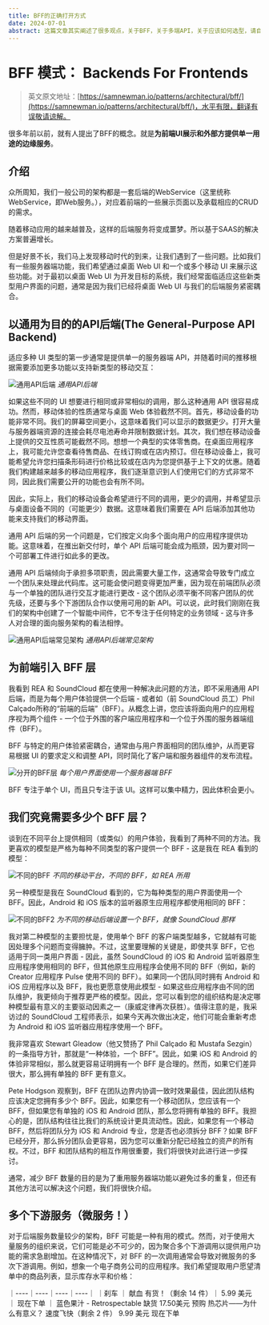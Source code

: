 ```yaml
---
title: BFF的正确打开方式
date: 2024-07-01
abstract: 这篇文章其实阐述了很多观点，关于BFF，关于多端API，关于应该如何选型，请自行理解。文章最后我会附上参考链接。
---
```


# BFF 模式： Backends For Frontends

> 英文原文地址：[https://samnewman.io/patterns/architectural/bff/](https://samnewman.io/patterns/architectural/bff/)，水平有限，翻译有误敬请谅解。

很多年前以前，就有人提出了BFF的概念。就是**为前端UI展示和外部方提供单一用途的边缘服务**。

## 介绍

众所周知，我们一般公司的架构都是一套后端的WebService（这里统称WebService，即Web服务。），对应着前端的一些展示页面以及承载相应的CRUD的需求。

随着移动应用的越来越普及，这样的后端服务将变成噩梦。所以基于SAAS的解决方案普遍增长。

但是好景不长，我们马上发现移动时代的到来，让我们遇到了一些问题。比如我们有一些服务器端功能，我们希望通过桌面 Web UI 和一个或多个移动 UI 来展示这些功能。对于最初以桌面 Web UI 为开发目标的系统，我们经常面临适应这些新类型用户界面的问题，通常是因为我们已经将桌面 Web UI 与我们的后端服务紧密耦合。

## 以通用为目的的API后端(The General-Purpose API Backend)

适应多种 UI 类型的第一步通常是提供单一的服务器端 API，并随着时间的推移根据需要添加更多功能以支持新类型的移动交互：

![通用API后端](https://samnewman.io/pattern-img/bff/single-api.jpg)
*通用API后端*

如果这些不同的 UI 想要进行相同或非常相似的调用，那么这种通用 API 很容易成功。然而，移动体验的性质通常与桌面 Web 体验截然不同。首先，移动设备的功能非常不同。我们的屏幕空间更小，这意味着我们可以显示的数据更少。打开大量与服务器端资源的连接会耗尽电池寿命并限制数据计划。其次，我们想在移动设备上提供的交互性质可能截然不同。想想一个典型的实体零售商。在桌面应用程序上，我可能允许您查看待售商品、在线订购或在店内预订。但在移动设备上，我可能希望允许您扫描条形码进行价格比较或在店内为您提供基于上下文的优惠。随着我们构建越来越多的移动应用程序，我们逐渐意识到人们使用它们的方式非常不同，因此我们需要公开的功能也会有所不同。

因此，实际上，我们的移动设备会希望进行不同的调用，更少的调用，并希望显示与桌面设备不同的（可能更少）数据。这意味着我们需要在 API 后端添加其他功能来支持我们的移动界面。

通用 API 后端的另一个问题是，它们按定义向多个面向用户的应用程序提供功能。这意味着，在推出新交付时，单个 API 后端可能会成为瓶颈，因为要对同一个可部署工件进行如此多的更改。

通用 API 后端倾向于承担多项职责，因此需要大量工作，这通常会导致专门成立一个团队来处理此代码库。这可能会使问题变得更加严重，因为现在前端团队必须与一个单独的团队进行交互才能进行更改 - 这个团队必须平衡不同客户团队的优先级，还要与多个下游团队合作以使用可用的新 API。可以说，此时我们刚刚在我们的架构中创建了一个智能中间件，它不专注于任何特定的业务领域 - 这与许多人对合理的面向服务架构的看法相悖。

![通用API后端常见架构](https://samnewman.io/pattern-img/bff/general-purpose-api-teams.jpg)
*通用API后端常见架构*

## 为前端引入 BFF 层
我看到 REA 和 SoundCloud 都在使用一种解决此问题的方法，即不采用通用 API 后端，而是为每个用户体验提供一个后端 - 或者如（前 SoundCloud 员工）Phil Calçado所称的“前端的后端”（BFF）。从概念上讲，您应该将面向用户的应用程序视为两个组件 - 一个位于外围的客户端应用程序和一个位于外围的服务器端组件（BFF）。

BFF 与特定的用户体验紧密耦合，通常由与用户界面相同的团队维护，从而更容易根据 UI 的要求定义和调整 API，同时简化了客户端和服务器组件的发布流程。

![分开的BFF层](https://samnewman.io/pattern-img/bff/bff-overview.jpg)
*每个用户界面使用一个服务器端 BFF*

BFF 专注于单个 UI，而且只专注于该 UI。这样可以集中精力，因此体积会更小。

## 我们究竟需要多少个 BFF 层？

谈到在不同平台上提供相同（或类似）的用户体验，我看到了两种不同的方法。我更喜欢的模型是严格为每种不同类型的客户提供一个 BFF - 这是我在 REA 看到的模型：

![不同的BFF](https://samnewman.io/pattern-img/bff/one-bff-per-mobile.jpg)
*不同的移动平台，不同的 BFF，如 REA 所用*

另一种模型是我在 SoundCloud 看到的，它为每种类型的用户界面使用一个 BFF。因此，Android 和 iOS 版本的监听器原生应用程序都使用相同的 BFF：

![不同的BFF2](https://samnewman.io/pattern-img/bff/generic-mobile-bff.jpg)
*为不同的移动后端设置一个 BFF，就像 SoundCloud 那样*

我对第二种模型的主要担忧是，使用单个 BFF 的客户端类型越多，它就越有可能因处理多个问题而变得臃肿。不过，这里要理解的关键是，即使共享 BFF，它也适用于同一类用户界面 - 因此，虽然 SoundCloud 的 iOS 和 Android 监听器原生应用程序使用相同的 BFF，但其他原生应用程序会使用不同的 BFF（例如，新的 Creator 应用程序 Pulse 使用不同的 BFF）。如果同一个团队同时拥有 Android 和 iOS 应用程序以及 BFF，我也更愿意使用此模型 - 如果这些应用程序由不同的团队维护，我更倾向于推荐更严格的模型。因此，您可以看到您的组织结构是决定哪种模型最有意义的主要驱动因素之一（康威定律再次获胜）。值得注意的是，我采访过的 SoundCloud 工程师表示，如果今天再次做出决定，他们可能会重新考虑为 Android 和 iOS 监听器应用程序使用一个 BFF。

我非常喜欢 Stewart Gleadow（他又赞扬了 Phil Calçado 和 Mustafa Sezgin）的一条指导方针，那就是“一种体验，一个 BFF”。因此，如果 iOS 和 Android 的体验非常相似，那么就更容易证明拥有一个 BFF 是合理的。然而，如果它们差异很大，那么拥有单独的 BFF 更有意义。

Pete Hodgson 观察到，BFF 在团队边界内协调一致时效果最佳，因此团队结构应该决定您拥有多少个 BFF。因此，如果您有一个移动团队，您应该有一个 BFF，但如果您有单独的 iOS 和 Android 团队，那么您将拥有单独的 BFF。我担心的是，团队结构往往比我们的系统设计更具流动性。因此，如果您有一个移动 BFF，然后将团队分为 iOS 和 Android 专业，您是否也必须拆分 BFF？如果 BFF 已经分开，那么拆分团队会更容易，因为您可以重新分配已经独立的资产的所有权。不过，BFF 和团队结构的相互作用很重要，我们将很快对此进行进一步探讨。

通常，减少 BFF 数量的目的是为了重用服务器端功能以避免过多的重复，但还有其他方法可以解决这个问题，我们将很快介绍。

## 多个下游服务（微服务！）

对于后端服务数量较少的架构，BFF 可能是一种有用的模式。然而，对于使用大量服务的组织来说，它们可能是必不可少的，因为聚合多个下游调用以提供用户功能的需求急剧增加。在这种情况下，对 BFF 的一次调用通常会导致对微服务的多次下游调用。例如，想象一个电子商务公司的应用程序。我们希望提取用户愿望清单中的商品列表，显示库存水平和价格：

｜----｜----｜----｜----｜
｜刹车 ｜ 献血	有货！（剩余 14 件）｜ 5.99 美元 ｜	现在下单 ｜
蓝色果汁 - Retrospectable	缺货	17.50美元	预购
热芯片——为什么有意义？	速度飞快（剩余 2 件）	9.99 美元	现在下单

